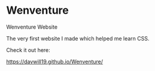 # Wenventure
Wenventure Website

The very first website I made which helped me learn CSS.

Check it out here:

https://davwill19.github.io/Wenventure/
